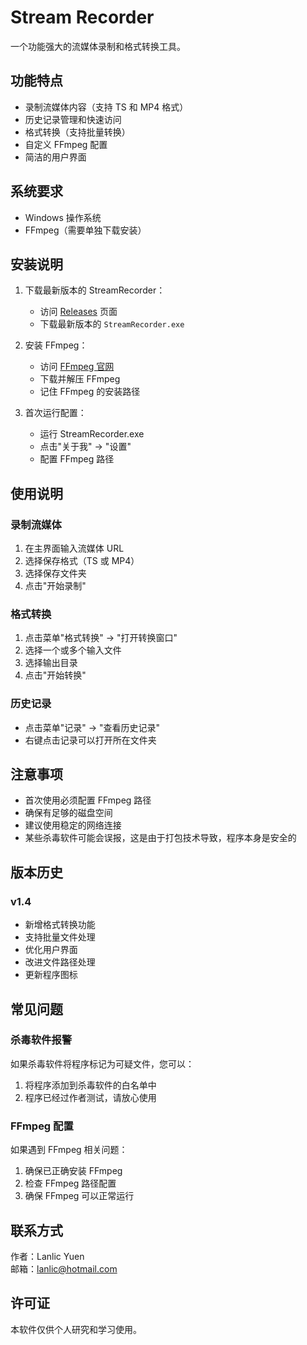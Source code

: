 # Stream Recorder

一个功能强大的流媒体录制和格式转换工具。

## 功能特点

- 录制流媒体内容（支持 TS 和 MP4 格式）
- 历史记录管理和快速访问
- 格式转换（支持批量转换）
- 自定义 FFmpeg 配置
- 简洁的用户界面

## 系统要求

- Windows 操作系统
- FFmpeg（需要单独下载安装）

## 安装说明

1. 下载最新版本的 StreamRecorder：
   - 访问 [Releases](https://github.com/lanlicyuen/Live_Tools/releases) 页面
   - 下载最新版本的 `StreamRecorder.exe`

2. 安装 FFmpeg：
   - 访问 [FFmpeg 官网](https://ffmpeg.org/download.html#build-windows)
   - 下载并解压 FFmpeg
   - 记住 FFmpeg 的安装路径

3. 首次运行配置：
   - 运行 StreamRecorder.exe
   - 点击"关于我" -> "设置"
   - 配置 FFmpeg 路径

## 使用说明

### 录制流媒体
1. 在主界面输入流媒体 URL
2. 选择保存格式（TS 或 MP4）
3. 选择保存文件夹
4. 点击"开始录制"

### 格式转换
1. 点击菜单"格式转换" -> "打开转换窗口"
2. 选择一个或多个输入文件
3. 选择输出目录
4. 点击"开始转换"

### 历史记录
- 点击菜单"记录" -> "查看历史记录"
- 右键点击记录可以打开所在文件夹

## 注意事项

- 首次使用必须配置 FFmpeg 路径
- 确保有足够的磁盘空间
- 建议使用稳定的网络连接
- 某些杀毒软件可能会误报，这是由于打包技术导致，程序本身是安全的

## 版本历史

### v1.4
- 新增格式转换功能
- 支持批量文件处理
- 优化用户界面
- 改进文件路径处理
- 更新程序图标

## 常见问题

### 杀毒软件报警
如果杀毒软件将程序标记为可疑文件，您可以：
1. 将程序添加到杀毒软件的白名单中
2. 程序已经过作者测试，请放心使用

### FFmpeg 配置
如果遇到 FFmpeg 相关问题：
1. 确保已正确安装 FFmpeg
2. 检查 FFmpeg 路径配置
3. 确保 FFmpeg 可以正常运行

## 联系方式

作者：Lanlic Yuen  
邮箱：lanlic@hotmail.com

## 许可证

本软件仅供个人研究和学习使用。
